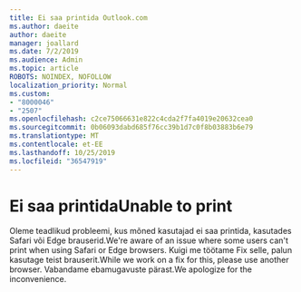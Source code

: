 ```yaml
---
title: Ei saa printida Outlook.com
ms.author: daeite
author: daeite
manager: joallard
ms.date: 7/2/2019
ms.audience: Admin
ms.topic: article
ROBOTS: NOINDEX, NOFOLLOW
localization_priority: Normal
ms.custom:
- "8000046"
- "2507"
ms.openlocfilehash: c2ce75066631e822c4cda2f7fa4019e20632cea0
ms.sourcegitcommit: 0b06093dabd685f76cc39b1d7c0f8b03883b6e79
ms.translationtype: MT
ms.contentlocale: et-EE
ms.lasthandoff: 10/25/2019
ms.locfileid: "36547919"
---
```

# <a name="unable-to-print"></a><span data-ttu-id="7f218-102">Ei saa printida</span><span class="sxs-lookup"><span data-stu-id="7f218-102">Unable to print</span></span>

<span data-ttu-id="7f218-103">Oleme teadlikud probleemi, kus mõned kasutajad ei saa printida, kasutades Safari või Edge brauserid.</span><span class="sxs-lookup"><span data-stu-id="7f218-103">We're aware of an issue where some users can't print when using Safari or Edge browsers.</span></span> <span data-ttu-id="7f218-104">Kuigi me töötame Fix selle, palun kasutage teist brauserit.</span><span class="sxs-lookup"><span data-stu-id="7f218-104">While we work on a fix for this, please use another browser.</span></span> <span data-ttu-id="7f218-105">Vabandame ebamugavuste pärast.</span><span class="sxs-lookup"><span data-stu-id="7f218-105">We apologize for the inconvenience.</span></span>